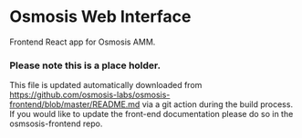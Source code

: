 # Osmosis Web Interface
Frontend React app for Osmosis AMM.

### Please note this is a place holder.
This file is updated automatically downloaded from https://github.com/osmosis-labs/osmosis-frontend/blob/master/README.md via a git action during the build process. If you would like to update the front-end documentation please do so in the osmsosis-frontend repo. 
